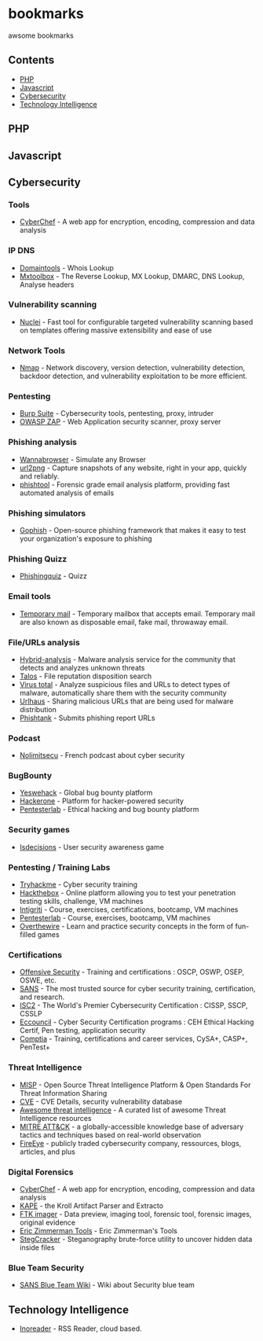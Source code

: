 # bookmarks
awsome bookmarks

## Contents

- [PHP](#php)
- [Javascript](#javascript)
- [Cybersecurity](#cybersecurity)
- [Technology Intelligence](#Technology-Intelligence)

## PHP

## Javascript

## Cybersecurity

### Tools

- [CyberChef](https://gchq.github.io/CyberChef) - A web app for encryption, encoding, compression and data analysis

### IP DNS

- [Domaintools](https://whois.domaintools.com/) - Whois Lookup
- [Mxtoolbox](https://mxtoolbox.com/ReverseLookup.aspx) - The Reverse Lookup, MX Lookup, DMARC, DNS Lookup, Analyse headers

### Vulnerability scanning

- [Nuclei](https://github.com/projectdiscovery/nuclei) - Fast tool for configurable targeted vulnerability scanning based on templates offering massive extensibility and ease of use

### Network Tools

- [Nmap](https://nmap.org) - Network discovery, version detection, vulnerability detection, backdoor detection, and vulnerability exploitation to be more efficient.

### Pentesting

- [Burp Suite](https://portswigger.net/burp) - Cybersecurity tools, pentesting, proxy, intruder
- [OWASP ZAP](https://github.com/zaproxy/zaproxy) - Web Application security scanner, proxy server

### Phishing analysis

- [Wannabrowser](https://www.wannabrowser.net) - Simulate any Browser
- [url2png](https://www.url2png.com) - Capture snapshots of any website, right in your app, quickly and reliably.
- [phishtool](https://app.phishtool.com) - Forensic grade email analysis platform, providing fast automated analysis of emails

### Phishing simulators

- [Gophish](https://getgophish.com/) - Open-source phishing framework that makes it easy to test your organization's exposure to phishing

### Phishing Quizz

- [Phishingquiz](https://phishingquiz.withgoogle.com/) - Quizz

### Email tools

- [Temporary mail](https://temporary-mail.net/) - Temporary mailbox that accepts email. Temporary mail are also known as disposable email, fake mail, throwaway email.

### File/URLs analysis

- [Hybrid-analysis](https://www.hybrid-analysis.com/) - Malware analysis service for the community that detects and analyzes unknown threats
- [Talos](https://talosintelligence.com/talos_file_reputation) - File reputation disposition search
- [Virus total](https://www.virustotal.com/gui) - Analyze suspicious files and URLs to detect types of malware, automatically share them with the security community
- [Urlhaus](https://urlhaus.abuse.ch/) - Sharing malicious URLs that are being used for malware distribution
- [Phishtank](https://www.phishtank.com/) - Submits phishing report URLs

### Podcast

- [Nolimitsecu](https://www.nolimitsecu.fr/) - French podcast about cyber security

### BugBounty

- [Yeswehack](https://yeswehack.com) - Global bug bounty platform
- [Hackerone](https://hackerone.com) - Platform for hacker-powered security
- [Pentesterlab](https://pentesterlab.com) - Ethical hacking and bug bounty platform

### Security games

- [Isdecisions](https://www.isdecisions.com/user-security-awareness-game/) - User security awareness game

### Pentesting / Training Labs

- [Tryhackme](https://tryhackme.com) - Cyber security training
- [Hackthebox](https://www.hackthebox.eu) - Online platform allowing you to test your penetration testing skills, challenge, VM machines
- [Intigriti](https://www.intigriti.com) - Course, exercises, certifications, bootcamp, VM machines
- [Pentesterlab](https://pentesterlab.com) - Course, exercises, bootcamp, VM machines
- [Overthewire](https://overthewire.org/wargames) - Learn and practice security concepts in the form of fun-filled games

### Certifications

- [Offensive Security](https://www.offensive-security.com/courses-and-certifications/) - Training and certifications : OSCP, OSWP, OSEP, OSWE, etc.
- [SANS](https://www.sans.org/) - The most trusted source for cyber security training, certification, and research.
- [ISC2](https://www.isc2.org/Certifications/CISSP) - The World's Premier Cybersecurity Certification : CISSP, SSCP, CSSLP
- [Eccouncil](https://www.eccouncil.org/programs/certified-ethical-hacker-ceh-fr/) - Cyber Security Certification programs : CEH Ethical Hacking Certif, Pen testing, application security
- [Comptia](https://www.comptia.org/certifications/cybersecurity-analyst) - Training, certifications and career services, CySA+, CASP+, PenTest+

### Threat Intelligence

- [MISP](https://www.misp-project.org/index.html) - Open Source Threat Intelligence Platform &
Open Standards For Threat Information Sharing
- [CVE](https://www.cvedetails.com/) - CVE Details, security vulnerability database
- [Awesome threat intelligence](https://github.com/hslatman/awesome-threat-intelligence) - A curated list of awesome Threat Intelligence resources
- [MITRE ATT&CK](https://attack.mitre.org/) - a globally-accessible knowledge base of adversary tactics and techniques based on real-world observation
- [FireEye](https://www.fireeye.com/) - publicly traded cybersecurity company, ressources, blogs, articles, and plus

### Digital Forensics

- [CyberChef](https://gchq.github.io/CyberChef) - A web app for encryption, encoding, compression and data analysis
- [KAPE](https://www.kroll.com/en/insights/publications/cyber/kroll-artifact-parser-extractor-kape) - the Kroll Artifact Parser and Extracto
- [FTK imager](https://accessdata.com/products-services/forensic-toolkit-ftk/ftkimagere) - Data preview, imaging tool, forensic tool, forensic images, original evidence
- [Eric Zimmerman Tools](https://ericzimmerman.github.io/#!index.md) - Eric Zimmerman's Tools
- [StegCracker](https://github.com/Paradoxis/StegCracker) - Steganography brute-force utility to uncover hidden data inside files

### Blue Team Security

- [SANS Blue Team Wiki](https://wiki.sans.blue/#!index.md) - Wiki about Security blue team

## Technology Intelligence

- [Inoreader](https://www.inoreader.com) - RSS Reader, cloud based.
